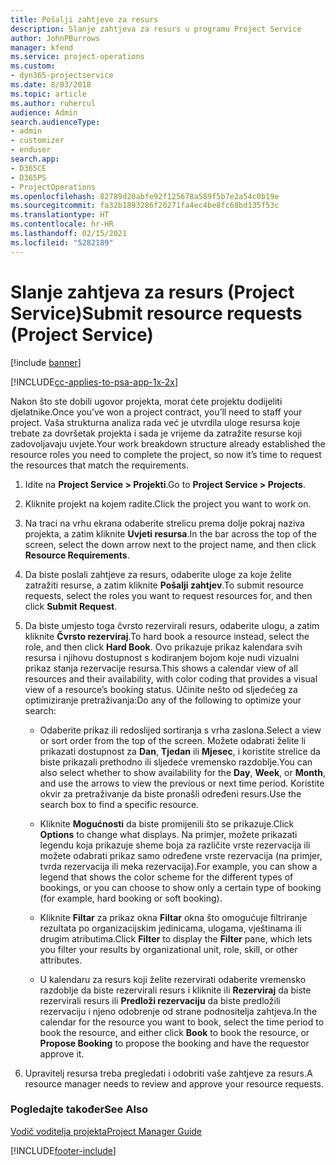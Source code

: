 ```yaml
---
title: Pošalji zahtjeve za resurs
description: Slanje zahtjeva za resurs u programu Project Service
author: JohnPBurrows
manager: kfend
ms.service: project-operations
ms.custom:
- dyn365-projectservice
ms.date: 8/03/2018
ms.topic: article
ms.author: ruhercul
audience: Admin
search.audienceType:
- admin
- customizer
- enduser
search.app:
- D365CE
- D365PS
- ProjectOperations
ms.openlocfilehash: 82789d20abfe92f125678a589f5b7e2a54c0b19e
ms.sourcegitcommit: fa32b1893286f20271fa4ec4be8fc68bd135f53c
ms.translationtype: HT
ms.contentlocale: hr-HR
ms.lasthandoff: 02/15/2021
ms.locfileid: "5282189"
---
```

# <a name="submit-resource-requests-project-service"></a><span data-ttu-id="c0bdf-103">Slanje zahtjeva za resurs (Project Service)</span><span class="sxs-lookup"><span data-stu-id="c0bdf-103">Submit resource requests (Project Service)</span></span>

[!include [banner](../includes/psa-now-project-operations.md)]

[!INCLUDE[cc-applies-to-psa-app-1x-2x](../includes/cc-applies-to-psa-app-1x-2x.md)]

<span data-ttu-id="c0bdf-104">Nakon što ste dobili ugovor projekta, morat ćete projektu dodijeliti djelatnike.</span><span class="sxs-lookup"><span data-stu-id="c0bdf-104">Once you’ve won a project contract, you’ll need to staff your project.</span></span> <span data-ttu-id="c0bdf-105">Vaša strukturna analiza rada već je utvrdila uloge resursa koje trebate za dovršetak projekta i sada je vrijeme da zatražite resurse koji zadovoljavaju uvjete.</span><span class="sxs-lookup"><span data-stu-id="c0bdf-105">Your work breakdown structure already established the resource roles you need to complete the project, so now it’s time to request the resources that match the requirements.</span></span>  
  
1.  <span data-ttu-id="c0bdf-106">Idite na **Project Service > Projekti**.</span><span class="sxs-lookup"><span data-stu-id="c0bdf-106">Go to **Project Service > Projects**.</span></span>  
  
2.  <span data-ttu-id="c0bdf-107">Kliknite projekt na kojem radite.</span><span class="sxs-lookup"><span data-stu-id="c0bdf-107">Click the project you want to work on.</span></span>  
  
3.  <span data-ttu-id="c0bdf-108">Na traci na vrhu ekrana odaberite strelicu prema dolje pokraj naziva projekta, a zatim kliknite **Uvjeti resursa**.</span><span class="sxs-lookup"><span data-stu-id="c0bdf-108">In the bar across the top of the screen, select the down arrow next to the project name, and then click **Resource Requirements**.</span></span>  
  
4.  <span data-ttu-id="c0bdf-109">Da biste poslali zahtjeve za resurs, odaberite uloge za koje želite zatražiti resurse, a zatim kliknite **Pošalji zahtjev**.</span><span class="sxs-lookup"><span data-stu-id="c0bdf-109">To submit resource requests, select the roles you want to request resources for, and then click **Submit Request**.</span></span>  
  
5.  <span data-ttu-id="c0bdf-110">Da biste umjesto toga čvrsto rezervirali resurs, odaberite ulogu, a zatim kliknite **Čvrsto rezerviraj**.</span><span class="sxs-lookup"><span data-stu-id="c0bdf-110">To hard book a resource instead, select the role, and then click **Hard Book**.</span></span> <span data-ttu-id="c0bdf-111">Ovo prikazuje prikaz kalendara svih resursa i njihovu dostupnost s kodiranjem bojom koje nudi vizualni prikaz stanja rezervacije resursa.</span><span class="sxs-lookup"><span data-stu-id="c0bdf-111">This shows a calendar view of all resources and their availability, with color coding that provides a visual view of a resource’s booking status.</span></span> <span data-ttu-id="c0bdf-112">Učinite nešto od sljedećeg za optimiziranje pretraživanja:</span><span class="sxs-lookup"><span data-stu-id="c0bdf-112">Do any of the following to optimize your search:</span></span>  
  
    -   <span data-ttu-id="c0bdf-113">Odaberite prikaz ili redoslijed sortiranja s vrha zaslona.</span><span class="sxs-lookup"><span data-stu-id="c0bdf-113">Select a view or sort order from the top of the screen.</span></span> <span data-ttu-id="c0bdf-114">Možete odabrati želite li prikazati dostupnost za **Dan**, **Tjedan** ili **Mjesec**, i koristite strelice da biste prikazali prethodno ili sljedeće vremensko razdoblje.</span><span class="sxs-lookup"><span data-stu-id="c0bdf-114">You can also select whether to show availability for the **Day**, **Week**, or **Month**, and use the arrows to view the previous or next time period.</span></span> <span data-ttu-id="c0bdf-115">Koristite okvir za pretraživanje da biste pronašli određeni resurs.</span><span class="sxs-lookup"><span data-stu-id="c0bdf-115">Use the search box to find a specific resource.</span></span>  
  
    -   <span data-ttu-id="c0bdf-116">Kliknite **Mogućnosti** da biste promijenili što se prikazuje.</span><span class="sxs-lookup"><span data-stu-id="c0bdf-116">Click **Options** to change what displays.</span></span> <span data-ttu-id="c0bdf-117">Na primjer, možete prikazati legendu koja prikazuje sheme boja za različite vrste rezervacija ili možete odabrati prikaz samo određene vrste rezervacija (na primjer, tvrda rezervacija ili meka rezervacija).</span><span class="sxs-lookup"><span data-stu-id="c0bdf-117">For example, you can show a legend that shows the color scheme for the different types of bookings, or you can choose to show only a certain type of booking (for example, hard booking or soft booking).</span></span>  
  
    -   <span data-ttu-id="c0bdf-118">Kliknite **Filtar** za prikaz okna **Filtar** okna što omogućuje filtriranje rezultata po organizacijskim jedinicama, ulogama, vještinama ili drugim atributima.</span><span class="sxs-lookup"><span data-stu-id="c0bdf-118">Click **Filter** to display the **Filter** pane, which lets you filter your results by organizational unit, role, skill, or other attributes.</span></span>  
  
    -   <span data-ttu-id="c0bdf-119">U kalendaru za resurs koji želite rezervirati odaberite vremensko razdoblje da biste rezervirali resurs i kliknite ili **Rezerviraj** da biste rezervirali resurs ili **Predloži rezervaciju** da biste predložili rezervaciju i njeno odobrenje od strane podnositelja zahtjeva.</span><span class="sxs-lookup"><span data-stu-id="c0bdf-119">In the calendar for the resource you want to book, select the time period to book the resource, and either click **Book** to book the resource, or **Propose Booking** to propose the booking and have the requestor approve it.</span></span>  
  
6.  <span data-ttu-id="c0bdf-120">Upravitelj resursa treba pregledati i odobriti vaše zahtjeve za resurs.</span><span class="sxs-lookup"><span data-stu-id="c0bdf-120">A resource manager needs to review and approve your resource requests.</span></span>  
  
### <a name="see-also"></a><span data-ttu-id="c0bdf-121">Pogledajte također</span><span class="sxs-lookup"><span data-stu-id="c0bdf-121">See Also</span></span>  
 [<span data-ttu-id="c0bdf-122">Vodič voditelja projekta</span><span class="sxs-lookup"><span data-stu-id="c0bdf-122">Project Manager Guide</span></span>](../psa/project-manager-guide.md)


[!INCLUDE[footer-include](../includes/footer-banner.md)]